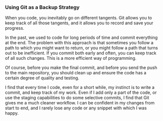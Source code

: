 ### Using Git as a Backup Strategy

When you code, you inevitably go on different tangents. Git allows you to keep track of all those tangents, and it allows you to record and save your progress.

In the past, we used to code for long periods of time and commit everything at the end. The problem with this approach is that sometimes you follow a path to which you might want to return, or you might follow a path that turns out to be inefficient. If you commit both early and often, you can keep track of all such changes. This is a more efficient way of programming.

Of course, before you make the final commit, and before you send the push to the main repository, you should clean up and ensure the code has a certain degree of quality and testing. 

I find that every time I code, even for a short while, my instinct is to write a commit, and keep track of my work. Even if I add only a part of the code, or use the staging capabilities to do some selective commits, I find that Git gives me a much cleaner workflow. I can be confident in my changes from start to end, and I rarely lose any code or any snippet with which I was happy.
